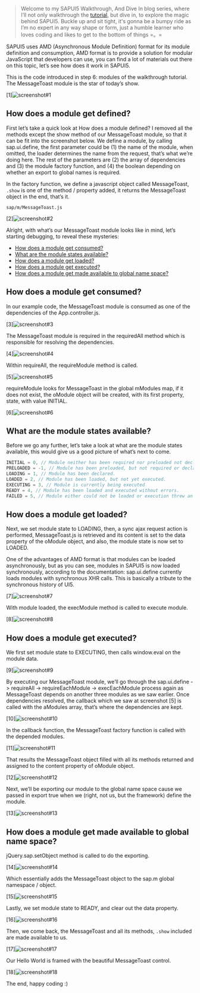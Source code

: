 > Welcome to my SAPUI5 Walkthrough, And Dive In blog series, where I’ll not only walkthrough the [tutorial](https://sapui5.hana.ondemand.com/sdk/#docs/guide/3da5f4be63264db99f2e5b04c5e853db.html), but dive in, to explore the magic behind SAPUI5. Buckle up and sit tight, it's gonna be a bumpy ride as I’m no expert in any way shape or form, just a humble learner who loves coding and likes to get to the bottom of things =。=

SAPUI5 uses AMD (Asynchronous Module Definition) format for its module definition and consumption, AMD format is to provide a solution for modular JavaScript that developers can use, you can find a lot of materials out there on this topic, let’s see how does it work in SAPUI5.

This is the code introduced in step 6: modules of the walkthrough tutorial. The MessageToast module is the star of today’s show.

[1]![screenshot#1](/screenshots/step.6.1.png)

How does a module get defined?
---

First let’s take a quick look at How does a module defined? I removed all the methods except the show method of our MessageToast module, so that it can be fit into the screenshot below. We define a module, by calling sap.ui.define, the first parameter could be (1) the name of the module, when omitted, the loader determines the name from the request, that’s what we’re doing here. The rest of the parameters are (2) the array of dependencies and (3) the module factory function, and (4) the boolean depending on whether an export to global names is required.

In the factory function, we define a javascript object called MessageToast, `.show` is one of the method / property added, it returns the MessageToast object in the end, that’s it.

`sap/m/MessageToast.js`

[2]![screenshot#2](/screenshots/step.6.2.png)

Alright, with what’s our MessageToast module looks like in mind, let’s starting debugging, to reveal these mysteries:

- [How does a module get consumed?](#how-does-a-module-get-consumed)
- [What are the module states available?](#what-are-the-module-states-available)
- [How does a module get loaded?](#how-does-a-module-get-loaded)
- [How does a module get executed?](#how-does-a-module-get-executed)
- [How does a module get made available to global name space?](#how-does-a-module-get-made-available-to-global-name-space)

How does a module get consumed?
---

In our example code, the MessageToast module is consumed as one of the dependencies of the App.controller.js.

[3]![screenshot#3](/screenshots/step.6.3.png)

The MessageToast module is required in the requiredAll method which is responsible for resolving the dependencies.

[4]![screenshot#4](/screenshots/step.6.4.png)

Within requireAll, the requireModule method is called.

[5]![screenshot#5](/screenshots/step.6.5.png)

requireModule looks for MessageToast in the global mModules map, if it does not exist, the oModule object will be created, with its first property, state, with value INITIAL.

[6]![screenshot#6](/screenshots/step.6.6.png)

What are the module states available?
---

Before we go any further, let’s take a look at what are the module states available, this would give us a good picture of what’s next to come.

```javascript
INITIAL = 0, // Module neither has been required nor preloaded not declared, but someone asked for it.
PRELOADED = -1, // Module has been preloaded, but not required or declared
LOADING = 1, // Module has been declared.
LOADED = 2, // Module has been loaded, but not yet executed.
EXECUTING = 3, // Module is currently being executed
READY = 4, // Module has been loaded and executed without errors.
FAILED = 5, // Module either could not be loaded or execution threw an error
```

How does a module get loaded?
---

Next, we set module state to LOADING, then, a sync ajax request action is performed, MessageToast.js is retrieved and its content is set to the data property of the oModule object, and also, the module state is now set to LOADED.

One of the advantages of AMD format is that modules can be loaded asynchronously, but as you can see, modules in SAPUI5 is now loaded synchronously, according to the documentation: sap.ui.define currently loads modules with synchronous XHR calls. This is basically a tribute to the synchronous history of UI5.

[7]![screenshot#7](/screenshots/step.6.7.png)

With module loaded, the execModule method is called to execute module.

[8]![screenshot#8](/screenshots/step.6.8.png)

How does a module get executed?
---

We first set module state to EXECUTING, then calls window.eval on the module data.

[9]![screenshot#9](/screenshots/step.6.9.png)

By executing our MessageToast module, we’ll go through the sap.ui.define -> requireAll -> requireEachModule -> execEachModule process again as MessageToast depends on another three modules as we saw earlier. Once dependencies resolved, the callback which we saw at screenshot [5] is called with the aModules array, that’s where the dependencies are kept.

[10]![screenshot#10](/screenshots/step.6.10.png)

In the callback function, the MessageToast factory function is called with the depended modules.

[11]![screenshot#11](/screenshots/step.6.11.png)

That results the MessageToast object filled with all its methods returned and assigned to the content property of oModule object.

[12]![screenshot#12](/screenshots/step.6.12.png)

Next, we’ll be exporting our module to the global name space cause we passed in export true when we (right, not us, but the framework) define the module.

[13]![screenshot#13](/screenshots/step.6.13.png)

How does a module get made available to global name space?
---

jQuery.sap.setObject method is called to do the exporting.

[14]![screenshot#14](/screenshots/step.6.14.png)

Which essentially adds the MessageToast object to the sap.m global namespace / object.

[15]![screenshot#15](/screenshots/step.6.15.png)

Lastly, we set module state to READY, and clear out the data property.

[16]![screenshot#16](/screenshots/step.6.16.png)

Then, we come back, the MessageToast and all its methods, `.show` included are made available to us.

[17]![screenshot#17](/screenshots/step.6.17.png)

Our Hello World is framed with the beautiful MessageToast control.

[18]![screenshot#18](/screenshots/step.6.18.png)

The end, happy coding :)
